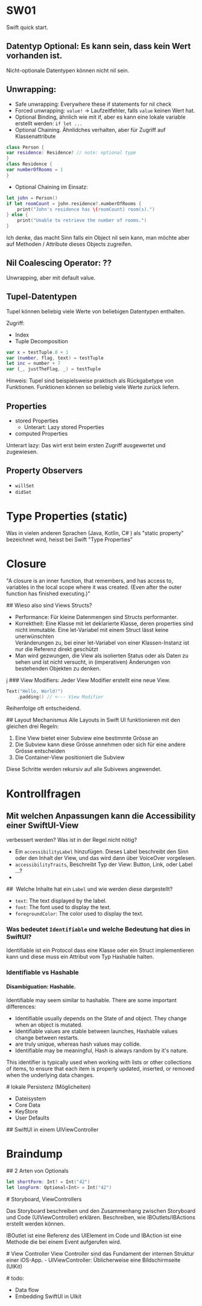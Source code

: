 
# SW01

Swift quick start. 

##  Datentyp Optional: Es kann sein, dass kein Wert vorhanden ist.

Nicht-optionale Datentypen können nicht nil sein.

## Unwrapping:

- Safe unwrapping: Everywhere these if statements for nil check
- Forced unwrapping: `value!` -> Laufzeitfehler, falls `value` keinen Wert hat.
- Optional Binding, ähnlich wie mit if, aber es kann eine lokale variable 
erstellt werden: `if let ...`
- Optional Chaining. Ähnlidches verhalten, aber für Zugriff auf Klassenattribute

```swift
class Person {
var residence: Residence? // note: optional type
}
class Residence {
var numberOfRooms = 1
}

```
- Optional Chaining im Einsatz:
```swift
let john = Person()
if let roomCount = john.residence?.numberOfRooms {
    print("John's residence has \(roomCount) room(s).")
} else {
    print("Unable to retrieve the number of rooms.")
}

```

Ich denke, das macht Sinn falls ein Object nil sein kann, man möchte aber auf
Methoden / Attribute dieses Objects zugreifen.


## Nil Coalescing Operator: ??

Unwrapping, aber mit default value.

##  Tupel-Datentypen

Tupel können beliebig viele Werte von beliebigen Datentypen enthalten.

Zugriff:
- Index
- Tuple Decomposition

```swift
var x = testTuple.0 + 1
var (number, flag, text) = testTuple
let inc = number + 7
var (_, justTheFlag, _) = testTuple
```

Hinweis: Tupel sind beispielsweise praktisch als Rückgabetype von Funktionen.
Funktionen können so beliebig viele Werte zurück liefern. 

## Properties

- stored Properties
    - Unterart: Lazy stored Properties
- computed Properties

Unterart lazy: Das wirt erst beim ersten Zugriff ausgewertet und zugewiesen.

## Property Observers

- `willSet`
- `didSet`

# Type Properties (static)

Was in vielen anderen Sprachen (Java, Kotlin, C# ) als "static property" 
bezeichnet wird, heisst bei Swift "Type Properties"



# Closure

"A closure is an inner function, that remembers, and has access to, variables
in the local scope where it was created. (Even after the outer function has 
finished executing.)" 



## Wieso also sind Views Structs?

- Performance: Für kleine Datenmengen sind Structs performanter.
- Korrektheit: Eine Klasse mit let deklarierte Klasse, deren properties sind
nicht immutable. Eine let-Variabel mit einem Struct lässt keine unerwünschten  
Veränderungen zu, bei einer let-Variabel von einer Klassen-Instanz ist nur die 
Referenz direkt geschützt
- Man wird gezwungen, die View als isolierten Status oder als Daten zu sehen 
und ist nicht versucht, in (imperativen) Änderungen von bestehenden Objekten zu 
denken.

j
### View Modifiers: Jeder View Modifier erstellt eine neue View.
```swift
Text("Hello, World!")
    .padding() // <--- View Modifier
```

Reihenfolge oft entscheidend.





## Layout Mechanismus
Alle Layouts in Swift UI funktionieren mit den gleichen drei Regeln:

1. Eine View bietet einer Subview eine bestimmte Grösse an
2. Die Subview kann diese Grösse annehmen oder sich für eine andere Grösse 
entscheiden
3. Die Container-View positioniert die Subview

Diese Schritte werden rekursiv auf alle Subivews angewendet.






# Kontrollfragen

## Mit welchen Anpassungen kann die Accessibility einer SwiftUI-View
verbessert werden? Was ist in der Regel nicht nötig?

- Ein `accessibilityLabel` hinzufügen. Dieses Label beschreibt den Sinn oder den 
Inhalt der View, und das wird dann über VoiceOver vorgelesen.
- `accessibilityTraits`, Beschreibt Typ der View: Button, Link, oder Label ...?
-

##  Welche Inhalte hat ein `Label` und wie werden diese dargestellt?

- `text`: The text displayed by the label.
- `font`: The font used to display the text.
- `foregroundColor`: The color used to display the text.


###  Was bedeutet `Identifiable` und welche Bedeutung hat dies in SwiftUI?

Identifiable ist ein Protocol dass eine Klasse oder ein Struct implementieren
kann und diese muss ein Attribut vom Typ Hashable halten.

### Identifiable vs Hashable

#### Disambiguation: Hashable. 

Identifiable may seem similar to hashable. There are some important differences:

- Identifiable usually depends on the State of and object. They change when an 
object is mutated.
- Identifiable values are stable between launches, Hashable values change
  between restarts.
-  are truly unique, whereas hash values may collide.
- Identifiable may be meaningful, Hash is always random by it's nature.


This identifier is typically used when working with lists or other collections 
of items, to ensure that each item is properly updated, inserted, or removed
when the underlying data changes. 


# lokale Persistenz (Möglicheiten)

- Dateisystem 
- Core Data
- KeyStore
- User Defaults


## SwiftUI in einem UIViewController

# Braindump 


## 2 Arten von Optionals
```swift
let shortForm: Int? = Int("42")
let longForm: Optional<Int> = Int("42")
```

# Storyboard, ViewControllers

Das Storyboard beschreiben und den Zusammenhang zwischen Storyboard und Code
(UIViewController) erklären. Beschreiben, wie IBOutlets/IBActions erstellt
werden können. 

IBOutlet ist eine Referenz des UIElement im Code und IBAction ist eine Methode 
die bei einem Event aufgerufen wird.

# View Controller
View Controller sind das Fundament der internen Struktur einer iOS-App.
    - UIViewController: Üblicherweise eine Bildschirmseite (UIKit)
    

# todo:
- Data flow
- Embedding SwiftUI in UIkit 

